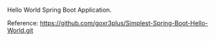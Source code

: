 
Hello World Spring Boot Application.

Reference: https://github.com/goxr3plus/Simplest-Spring-Boot-Hello-World.git

